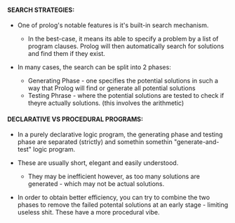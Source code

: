 #### SEARCH STRATEGIES:
- One of prolog's notable features is it's built-in search mechanism.
	- In the best-case, it means its able to specify a problem by a list of program clauses. Prolog will then automatically search for solutions and find them if they exist.

- In many cases, the search can be split into 2 phases:
	- Generating Phase - one specifies the potential solutions in such a way that Prolog will find or generate all potential solutions
	- Testing Phrase - where the potential solutions are tested to check if theyre actually solutions. (this involves the arithmetic)


#### DECLARATIVE VS PROCEDURAL PROGRAMS:
- In a purely declarative logic program, the generating phase and testing phase are separated (strictly) and somethin somethin "generate-and-test" logic program.
- These are usually short, elegant and easily understood.
	- They may be inefficient however, as too many solutions are generated - which may not be actual solutions.

- In order to obtain better efficiency, you can try to combine the two phases to remove the failed potental solutions at an early stage - limiting useless shit. These have a more procedural vibe.